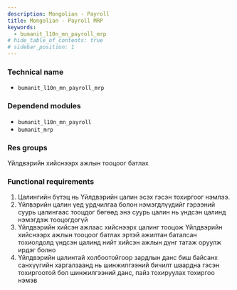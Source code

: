 ```yaml
---
description: Mongolian - Payroll
title: Mongolian - Payroll MRP
keywords:
  - bumanit_l10n_mn_payroll_mrp
# hide_table_of_contents: true
# sidebar_position: 1
---
```


### Technical name

- `bumanit_l10n_mn_payroll_mrp`

### Dependend modules

- `bumanit_l10n_mn_payroll`
- `bumanit_mrp`

### Res groups

Үйлдвэрийн хийснээрх ажлын тооцоог батлах 

### Functional requirements

1. Цалингийн бүтэц нь Үйлдвэрийн цалин эсэх гэсэн тохиргоог нэмлээ.
2. Үйлвэрийн цалин үед урдчилгаа болон нэмэгдлүүдийг гэрээний суурь цалингаас тооцдог бөгөөд энэ суурь цалин нь үндсэн цалинд нэмэгдэж тооцогдогүй
3. Үйлдвэрийн хийсэн ажлаас хийснээрх цалинг тооцож Үйлдвэрийн хийснээрх ажлын тооцоог батлах эртэй ажилтан баталсан тохиолдолд үндсэн цалинд нийт хийсэн ажлын дүнг татаж оруулж ирдэг болно
4. Үйлдвэрийн цалинтай холбоотойгоор зардлын данс биш байсанx санхүүгийн харгалзаанд нь шинжилгээний бичилт шаардна гэсэн тохиргоотой бол шинжилгээний данс, пайз тохируулах тохиргоо нэмэв